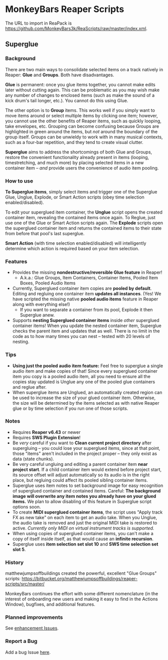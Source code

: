 # MonkeyBars Reaper Scripts

The URL to import in ReaPack is https://github.com/MonkeyBars3k/ReaScripts/raw/master/index.xml.


## Superglue

### Background

There are two main ways to consolidate selected items on a track natively in Reaper: **Glue** and **Groups**. Both have disadvantages. 

**Glue** is permanent: once you glue items together, you cannot make edits later without cutting again. This can be problematic as you may wish make any number of changes to enclosed items (such as make the sound of a kick drum's tail longer, etc.). You cannot do this using Glue.

The other option is to **Group** items. This works well if you simply want to  move items around or select multiple items by clicking one item; however, you cannot use the other benefits of Reaper items, such as quickly looping, take envelopes, etc. Grouping can become confusing because Groups are highlighted in green around the items, but *not* around the boundary of the group itself. Groups can be unwieldy to work with in many musical contexts, such as a four-bar repetition, and they tend to create visual clutter.

**Superglue** aims to address the shortcomings of both Glue and Groups, restore the convenient functionality already present in items (looping, timestretching, and much more) by placing selected items in a new container item – _and_ provide users the convenience of audio item pooling.

### How to use

**To Superglue items**, simply select items and trigger one of the Superglue Glue, Unglue, Explode, or Smart Action scripts (obey time selection enabled/disabled).

To edit your superglued item container, the **Unglue** script opens the created container item, revealing the contained items once again. To Reglue, just use one of the Glue or Smart Action scripts again. The **Explode** scripts open the superglued container item and returns the contained items to their state from before that pool's last superglue.

**Smart Action** (with time selection enabled/disabled) will intelligently determine which action is required based on your item selection.

### Features
- Provides the missing **nondestructive/reversible Glue feature** in Reaper!
  - A.k.a.: Glue Groups, Item Containers, Container Items, Pooled Item Boxes, Pooled Audio Items
- Currently, Superglued container item copies are **pooled by default**. Editing and regluing one container item **updates all instances**. (Yes! We have scripted the missing native **pooled audio items** feature in Reaper along with everything else!)
  - If you want to separate a container from its pool, Explode it then Superglue anew.
- Supports **nesting Superglued container items** inside _other_ superglued container items! When you update the nested container item, Superglue checks the parent item and updates that as well. There is no limit in the code as to how many times you can nest – tested with 20 levels of nesting.

### Tips
- **Using just the pooled audio item feature:** Feel free to superglue a single audio item and make copies of that! Since every superglued container item you copy is a pooled audio item, all you need to ensure all the copies stay updated is Unglue any one of the pooled glue containers and reglue after.
- When superglue items are Unglued, an automatically created region can be used to increase the size of your glued container item. Otherwise, the size will be determined by the items selected as with native Reaper glue or by time selection if you run one of those scripts.

### Notes
- Requires **Reaper v6.43** or newer
- Requires **SWS Plugin Extension**!
- Be _very_ careful if you want to **Clean current project directory** after supergluing – you could lose your superglued items, since at that point, those "items" aren't included in the project proper – they only exist as data (state chunks).
- Be very careful ungluing and editing a parent container item **near project start**. If a child container item would extend before project start, its source offset will adjust automatically so its audio is in the right place, but regluing could affect its pooled sibling container items.
- Superglue uses item notes to set background image for easy recognition of superglued container and contained items. Careful: **The background image will overwrite any item notes you already have on your glued items.** We plan to allow disabling of this feature in Superglue script options soon.
- To create **MIDI superglued container items**, the script uses "Apply track FX as new take" on each item to get an audio take. When you Unglue, the audio take is removed and just the original MIDI take is restored to active. _Currently only MIDI on virtual instrument tracks is supported._
- When using copies of superglued container items, you can't make a copy of itself inside itself, as that would cause an **infinite recursion**.
- Superglue uses **item selection set slot 10** and **SWS time selection set slot 5**.
 
### History

matthewjumpsoffbuildings created the powerful, excellent "Glue Groups" scripts: https://bitbucket.org/matthewjumpsoffbuildings/reaper-scripts/src/master/

MonkeyBars continues the effort with some different nomenclature (in the interest of onboarding new users and making it easy to find in the Actions Window), bugfixes, and additional features.


### Planned improvements
See [enhancement Issues](https://github.com/MonkeyBars3k/ReaScripts/issues?q=is%3Aissue+is%3Aopen+label%3Aenhancement).

### Report a Bug
Add a bug Issue [here](https://github.com/MonkeyBars3k/ReaScripts/issues/new).
